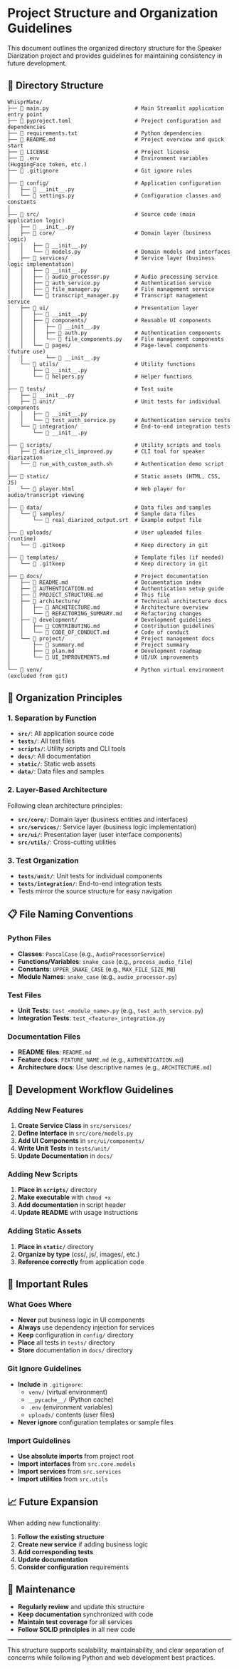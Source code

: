 # Project Structure and Organization Guidelines

This document outlines the organized directory structure for the Speaker Diarization project and provides guidelines for maintaining consistency in future development.

## 📁 Directory Structure

```
WhisprMate/
├── 📄 main.py                           # Main Streamlit application entry point
├── 📄 pyproject.toml                    # Project configuration and dependencies
├── 📄 requirements.txt                  # Python dependencies
├── 📄 README.md                         # Project overview and quick start
├── 📄 LICENSE                           # Project license
├── 📄 .env                              # Environment variables (HuggingFace token, etc.)
├── 📄 .gitignore                        # Git ignore rules
│
├── 📁 config/                           # Application configuration
│   ├── 📄 __init__.py
│   └── 📄 settings.py                   # Configuration classes and constants
│
├── 📁 src/                              # Source code (main application logic)
│   ├── 📄 __init__.py
│   ├── 📁 core/                         # Domain layer (business logic)
│   │   ├── 📄 __init__.py
│   │   └── 📄 models.py                 # Domain models and interfaces
│   ├── 📁 services/                     # Service layer (business logic implementation)
│   │   ├── 📄 __init__.py
│   │   ├── 📄 audio_processor.py        # Audio processing service
│   │   ├── 📄 auth_service.py           # Authentication service
│   │   ├── 📄 file_manager.py           # File management service
│   │   └── 📄 transcript_manager.py     # Transcript management service
│   ├── 📁 ui/                           # Presentation layer
│   │   ├── 📄 __init__.py
│   │   ├── 📁 components/               # Reusable UI components
│   │   │   ├── 📄 __init__.py
│   │   │   ├── 📄 auth.py               # Authentication components
│   │   │   └── 📄 file_components.py    # File management components
│   │   └── 📁 pages/                    # Page-level components (future use)
│   │       └── 📄 __init__.py
│   └── 📁 utils/                        # Utility functions
│       ├── 📄 __init__.py
│       └── 📄 helpers.py                # Helper functions
│
├── 📁 tests/                            # Test suite
│   ├── 📄 __init__.py
│   ├── 📁 unit/                         # Unit tests for individual components
│   │   ├── 📄 __init__.py
│   │   └── 📄 test_auth_service.py      # Authentication service tests
│   └── 📁 integration/                  # End-to-end integration tests
│       └── 📄 __init__.py
│
├── 📁 scripts/                          # Utility scripts and tools
│   ├── 📄 diarize_cli_improved.py       # CLI tool for speaker diarization
│   └── 📄 run_with_custom_auth.sh       # Authentication demo script
│
├── 📁 static/                           # Static assets (HTML, CSS, JS)
│   └── 📄 player.html                   # Web player for audio/transcript viewing
│
├── 📁 data/                             # Data files and samples
│   └── 📁 samples/                      # Sample data files
│       └── 📄 real_diarized_output.srt  # Example output file
│
├── 📁 uploads/                          # User uploaded files (runtime)
│   └── 📄 .gitkeep                      # Keep directory in git
│
├── 📁 templates/                        # Template files (if needed)
│   └── 📄 .gitkeep                      # Keep directory in git
│
├── 📁 docs/                             # Project documentation
│   ├── 📄 README.md                     # Documentation index
│   ├── 📄 AUTHENTICATION.md             # Authentication setup guide
│   ├── 📄 PROJECT_STRUCTURE.md          # This file
│   ├── 📁 architecture/                 # Technical architecture docs
│   │   ├── 📄 ARCHITECTURE.md           # Architecture overview
│   │   └── 📄 REFACTORING_SUMMARY.md    # Refactoring changes
│   ├── 📁 development/                  # Development guidelines
│   │   ├── 📄 CONTRIBUTING.md           # Contribution guidelines
│   │   └── 📄 CODE_OF_CONDUCT.md        # Code of conduct
│   └── 📁 project/                      # Project management docs
│       ├── 📄 summary.md                # Project summary
│       ├── 📄 plan.md                   # Development roadmap
│       └── 📄 UI_IMPROVEMENTS.md        # UI/UX improvements
│
└── 📁 venv/                             # Python virtual environment (excluded from git)
```

## 🎯 Organization Principles

### 1. **Separation by Function**

- **`src/`**: All application source code
- **`tests/`**: All test files
- **`scripts/`**: Utility scripts and CLI tools
- **`docs/`**: All documentation
- **`static/`**: Static web assets
- **`data/`**: Data files and samples

### 2. **Layer-Based Architecture**

Following clean architecture principles:

- **`src/core/`**: Domain layer (business entities and interfaces)
- **`src/services/`**: Service layer (business logic implementation)
- **`src/ui/`**: Presentation layer (user interface components)
- **`src/utils/`**: Cross-cutting utilities

### 3. **Test Organization**

- **`tests/unit/`**: Unit tests for individual components
- **`tests/integration/`**: End-to-end integration tests
- Tests mirror the source structure for easy navigation

## 📋 File Naming Conventions

### Python Files

- **Classes**: `PascalCase` (e.g., `AudioProcessorService`)
- **Functions/Variables**: `snake_case` (e.g., `process_audio_file`)
- **Constants**: `UPPER_SNAKE_CASE` (e.g., `MAX_FILE_SIZE_MB`)
- **Module Names**: `snake_case` (e.g., `audio_processor.py`)

### Test Files

- **Unit Tests**: `test_<module_name>.py` (e.g., `test_auth_service.py`)
- **Integration Tests**: `test_<feature>_integration.py`

### Documentation Files

- **README files**: `README.md`
- **Feature docs**: `FEATURE_NAME.md` (e.g., `AUTHENTICATION.md`)
- **Architecture docs**: Use descriptive names (e.g., `ARCHITECTURE.md`)

## 🔄 Development Workflow Guidelines

### Adding New Features

1. **Create Service Class** in `src/services/`
2. **Define Interface** in `src/core/models.py`
3. **Add UI Components** in `src/ui/components/`
4. **Write Unit Tests** in `tests/unit/`
5. **Update Documentation** in `docs/`

### Adding New Scripts

1. **Place in `scripts/`** directory
2. **Make executable** with `chmod +x`
3. **Add documentation** in script header
4. **Update README** with usage instructions

### Adding Static Assets

1. **Place in `static/`** directory
2. **Organize by type** (css/, js/, images/, etc.)
3. **Reference correctly** from application code

## 🚨 Important Rules

### What Goes Where

- **Never** put business logic in UI components
- **Always** use dependency injection for services
- **Keep** configuration in `config/` directory
- **Place** all tests in `tests/` directory
- **Store** documentation in `docs/` directory

### Git Ignore Guidelines

- **Include** in `.gitignore`:
  - `venv/` (virtual environment)
  - `__pycache__/` (Python cache)
  - `.env` (environment variables)
  - `uploads/` contents (user files)
- **Never ignore** configuration templates or sample files

### Import Guidelines

- **Use absolute imports** from project root
- **Import interfaces** from `src.core.models`
- **Import services** from `src.services`
- **Import utilities** from `src.utils`

## 📈 Future Expansion

When adding new functionality:

1. **Follow the existing structure**
2. **Create new service** if adding business logic
3. **Add corresponding tests**
4. **Update documentation**
5. **Consider configuration** requirements

## 🔧 Maintenance

- **Regularly review** and update this structure
- **Keep documentation** synchronized with code
- **Maintain test coverage** for all services
- **Follow SOLID principles** in all new code

---

This structure supports scalability, maintainability, and clear separation of concerns while following Python and web development best practices.
